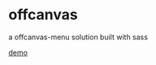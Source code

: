 # offcanvas
a offcanvas-menu solution built with sass

[demo](http://jbennecker.github.io/offcanvas/)
